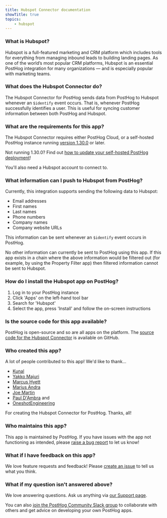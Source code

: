 ```yaml
---
title: Hubspot Connector documentation
showTitle: true
topics:
    - hubspot
---
```


### What is Hubspot?

Hubspot is a full-featured marketing and CRM platform which includes tools for everything from managing inbound leads to building landing pages. As one of the world’s most popular CRM platforms, Hubspot is an essential PostHog integration for many organizations — and is especially popular with marketing teams.

### What does the Hubspot Connector do?

The Hubspot Connector for PostHog sends data from PostHog to Hubspot whenever an `$identify` event occurs. That is, whenever PostHog successfully identifies a user. This is useful for syncing customer information between both PostHog and Hubspot. 

### What are the requirements for this app?

The Hubspot Connector requires either PostHog Cloud, or a self-hosted PostHog instance running [version 1.30.0](https://posthog.com/blog/the-posthog-array-1-30-0) or later. 

Not running 1.30.0? Find out [how to update your self-hosted PostHog deployment](https://posthog.com/docs/self-host/configure/upgrading-posthog)! 

You'll also need a Hubspot account to connect to. 

### What information can I push to Hubspot from PostHog?

Currently, this integration supports sending the following data to Hubspot:

* Email addresses
* First names
* Last names
* Phone numbers
* Company names
* Company website URLs

This information can be sent whenever an `$identify` event occurs in PostHog. 

No other information can currently be sent to PostHog using this app. If this app exists in a chain where the above information would be filtered out (for example, by using the Property Filter app) then filtered information cannot be sent to Hubspot.

### How do I install the Hubspot app on PostHog?

1. Log in to your PostHog instance
2. Click 'Apps' on the left-hand tool bar
3. Search for 'Hubspot' 
4. Select the app, press 'Install' and follow the on-screen instructions

### Is the source code for this app available?

PostHog is open-source and so are all apps on the platform. The [source code for the Hubspot Connector](https://github.com/PostHog/hubspot-plugin) is available on GitHub. 

### Who created this app?

A lot of people contributed to this app! We'd like to thank...

- [Kunal](https://github.com/kpthatsme)
- [Yakko Majuri](https://github.com/yakkomajuri)
- [Marcus Hyett](https://github.com/marcushyett-ph)
- [Marius Andra](https://github.com/mariusandra)
- [Joe Martin](https://github.com/joethreepwood)
- [Paul D'Ambra](https://github.com/pauldambra) and
- [OneshotEngineering](https://github.com/oneshot-engineering)

For creating the Hubspot Connector for PostHog. Thanks, all!

### Who maintains this app?

This app is maintained by PostHog. If you have issues with the app not functioning as intended, please [raise a bug report](https://github.com/PostHog/posthog/issues/new?assignees=&labels=bug&template=bug_report.md) to let us know!

### What if I have feedback on this app?

We love feature requests and feedback! Please [create an issue](https://github.com/PostHog/posthog/issues/new?assignees=&labels=enhancement%2C+feature&template=feature_request.md) to tell us what you think. 

### What if my question isn't answered above?

We love answering questions. Ask us anything via [our Support page](/questions).

You can also [join the PostHog Community Slack group](/slack) to collaborate with others and get advice on developing your own PostHog apps.